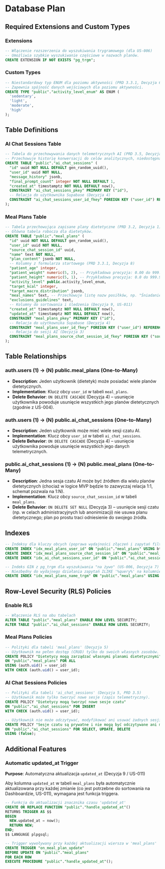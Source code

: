 # Database Plan

## Required Extensions and Custom Types

### Extensions
```sql
-- Włączenie rozszerzenia do wyszukiwania trygramowego (dla US-006)
-- Umożliwia szybkie wyszukiwanie częściowe w nazwach planów.
CREATE EXTENSION IF NOT EXISTS "pg_trgm";
```

### Custom Types
```sql
-- Niestandardowy typ ENUM dla poziomu aktywności (PRD 3.3.1, Decyzja 6)
-- Zapewnia spójność danych wejściowych dla poziomu aktywności.
CREATE TYPE "public"."activity_level_enum" AS ENUM (
  'sedentary',
  'light',
  'moderate',
  'high'
);
```

## Table Definitions

### AI Chat Sessions Table
```sql
-- Tabela do przechowywania danych telemetrycznych AI (PRD 3.5, Decyzja 2)
-- Przechowuje historię konwersacji do celów analitycznych, niedostępną dla użytkownika.
CREATE TABLE "public"."ai_chat_sessions" (
  "id" uuid NOT NULL DEFAULT gen_random_uuid(),
  "user_id" uuid NOT NULL,
  "message_history" jsonb,
  "final_prompt_count" integer NOT NULL DEFAULT 1,
  "created_at" timestamptz NOT NULL DEFAULT now(),
  CONSTRAINT "ai_chat_sessions_pkey" PRIMARY KEY ("id"),
  -- Relacja do użytkownika Supabase (Decyzja 4)
  CONSTRAINT "ai_chat_sessions_user_id_fkey" FOREIGN KEY ("user_id") REFERENCES "auth"."users"("id") ON DELETE CASCADE
);
```

### Meal Plans Table
```sql
-- Tabela przechowująca zapisane plany dietetyczne (PRD 3.2, Decyzja 1)
-- Główna tabela robocza dla dietetyków.
CREATE TABLE "public"."meal_plans" (
  "id" uuid NOT NULL DEFAULT gen_random_uuid(),
  "user_id" uuid NOT NULL,
  "source_chat_session_id" uuid,
  "name" text NOT NULL,
  "plan_content" jsonb NOT NULL,
  -- Kolumny z formularza startowego (PRD 3.3.1, Decyzja 8)
  "patient_age" integer,
  "patient_weight" numeric(5, 2), -- Przykładowa precyzja: 0.00 do 999.99
  "patient_height" numeric(5, 1), -- Przykładowa precyzja: 0.0 do 999.9
  "activity_level" public.activity_level_enum,
  "target_kcal" integer,
  "target_macro_distribution" jsonb,
  "meal_names" text, -- Przechowuje listę nazw posiłków, np. "Śniadanie, II Śniadanie..."
  "exclusions_guidelines" text,
  -- Kolumny do sortowania i śledzenia (Decyzja 9, US-011)
  "created_at" timestamptz NOT NULL DEFAULT now(),
  "updated_at" timestamptz NOT NULL DEFAULT now(),
  CONSTRAINT "meal_plans_pkey" PRIMARY KEY ("id"),
  -- Relacja do użytkownika Supabase (Decyzja 4)
  CONSTRAINT "meal_plans_user_id_fkey" FOREIGN KEY ("user_id") REFERENCES "auth"."users"("id") ON DELETE CASCADE,
  -- Relacja do sesji AI (Decyzja 3)
  CONSTRAINT "meal_plans_source_chat_session_id_fkey" FOREIGN KEY ("source_chat_session_id") REFERENCES "public"."ai_chat_sessions"("id") ON DELETE SET NULL
);
```

## Table Relationships

### auth.users (1) -> (N) public.meal_plans (One-to-Many)
- **Description**: Jeden użytkownik (dietetyk) może posiadać wiele planów dietetycznych.
- **Implementation**: Klucz obcy `user_id` w tabeli `meal_plans`.
- **Delete Behavior**: `ON DELETE CASCADE` (Decyzja 4) – usunięcie użytkownika powoduje usunięcie wszystkich jego planów dietetycznych (zgodnie z US-004).

### auth.users (1) -> (N) public.ai_chat_sessions (One-to-Many)
- **Description**: Jeden użytkownik może mieć wiele sesji czatu AI.
- **Implementation**: Klucz obcy `user_id` w tabeli `ai_chat_sessions`.
- **Delete Behavior**: `ON DELETE CASCADE` (Decyzja 4) – usunięcie użytkownika powoduje usunięcie wszystkich jego danych telemetrycznych.

### public.ai_chat_sessions (1) -> (N) public.meal_plans (One-to-Many)
- **Description**: Jedna sesja czatu AI może być źródłem dla wielu planów dietetycznych (chociaż w logice MVP będzie to zazwyczaj relacja 1:1, schemat pozwala na 1:N).
- **Implementation**: Klucz obcy `source_chat_session_id` w tabeli `meal_plans`.
- **Delete Behavior**: `ON DELETE SET NULL` (Decyzja 3) – usunięcie sesji czatu (np. w celach administracyjnych lub anonimizacji) nie usuwa planu dietetycznego; plan po prostu traci odniesienie do swojego źródła.

## Indexes

```sql
-- Indeksy dla kluczy obcych (poprawa wydajności złączeń i zapytań filtrowania)
CREATE INDEX "idx_meal_plans_user_id" ON "public"."meal_plans" USING btree ("user_id");
CREATE INDEX "idx_meal_plans_source_chat_session_id" ON "public"."meal_plans" USING btree ("source_chat_session_id");
CREATE INDEX "idx_ai_chat_sessions_user_id" ON "public"."ai_chat_sessions" USING btree ("user_id");

-- Indeks GIN z pg_trgm dla wyszukiwania "na żywo" (US-006, Decyzja 7)
-- Niezbędny do wydajnego działania zapytań ILIKE '%query%' na kolumnie 'name'.
CREATE INDEX "idx_meal_plans_name_trgm" ON "public"."meal_plans" USING gin ("name" public.gin_trgm_ops);
```

## Row-Level Security (RLS) Policies

### Enable RLS
```sql
-- Włączenie RLS na obu tabelach
ALTER TABLE "public"."meal_plans" ENABLE ROW LEVEL SECURITY;
ALTER TABLE "public"."ai_chat_sessions" ENABLE ROW LEVEL SECURITY;
```

### Meal Plans Policies
```sql
-- Polityki dla tabeli 'meal_plans' (Decyzja 5)
-- Użytkownik ma pełen dostęp (CRUD) tylko do swoich własnych zasobów.
CREATE POLICY "Dietetycy mogą zarządzać własnymi planami dietetycznymi"
ON "public"."meal_plans" FOR ALL
USING (auth.uid() = user_id)
WITH CHECK (auth.uid() = user_id);
```

### AI Chat Sessions Policies
```sql
-- Polityki dla tabeli 'ai_chat_sessions' (Decyzja 5, PRD 3.5)
-- Użytkownik może tylko tworzyć nowe sesje (zapis telemetryczny).
CREATE POLICY "Dietetycy mogą tworzyć nowe sesje czatu"
ON "public"."ai_chat_sessions" FOR INSERT
WITH CHECK (auth.uid() = user_id);

-- Użytkownik nie może odczytywać, modyfikować ani usuwać żadnych sesji (ani swoich, ani cudzych).
CREATE POLICY "Sesje czatu są prywatne i nie mogą być odczytywane ani modyfikowane"
ON "public"."ai_chat_sessions" FOR SELECT, UPDATE, DELETE
USING (false);
```

## Additional Features

### Automatic updated_at Trigger
**Purpose**: Automatyczna aktualizacja `updated_at` (Decyzja 9 / US-011)

Aby kolumna `updated_at` w tabeli `meal_plans` była automatycznie aktualizowana przy każdej zmianie (co jest potrzebne do sortowania na Dashboardzie, US-011), wymagana jest funkcja triggera.

```sql
-- Funkcja do aktualizacji znacznika czasu 'updated_at'
CREATE OR REPLACE FUNCTION "public"."handle_updated_at"()
RETURNS TRIGGER AS $$
BEGIN
  NEW.updated_at = now();
  RETURN NEW;
END;
$$ LANGUAGE plpgsql;

-- Trigger wywoływany przy każdej aktualizacji wiersza w 'meal_plans'
CREATE TRIGGER "on_meal_plan_update"
BEFORE UPDATE ON "public"."meal_plans"
FOR EACH ROW
EXECUTE PROCEDURE "public"."handle_updated_at"();
```
